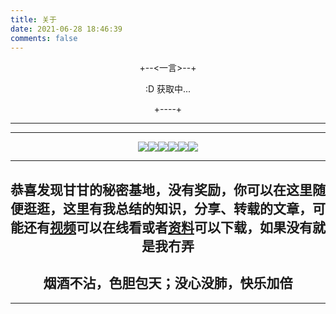 ```yaml
---
title: 关于
date: 2021-06-28 18:46:39
comments: false
---
```

<center>+--<一言>--+<p id="hitokoto">:D 获取中...</p>+----+<center>
<script src="https://v1.hitokoto.cn/?encode=js&select=%23hitokoto" defer></script>

---
---

<div style="display:flex;justify-content:center;align-items:center"><img src="https://img.shields.io/badge/%E5%AD%A6%E6%A0%A1-%E6%88%90%E9%83%BD%E4%B8%AD%E5%8C%BB%E8%8D%AF%E5%A4%A7%E5%AD%A6-red?style=flat" style="display:inline" />
<img src="https://img.shields.io/badge/%E5%B9%B4%E9%BE%84-%E6%89%BF%E6%8B%85%E5%88%91%E4%BA%8B%E8%B4%A3%E4%BB%BB-yellow?style=flat" style="display:inline" />
<img src="https://img.shields.io/static/v1?label=每日学习&message=8h&color&style=flat" style="display:inline" />
<img src="https://img.shields.io/static/v1?label=吉他&message=Yes&color=0fd&style=flat" style="display:inline" />
<img src="https://img.shields.io/static/v1?label=QQ&message=845541909&color=blue&style=flat" style="display:inline" />
<img src="https://img.shields.io/static/v1?label=Wechat&message=MrVanme&color=green&style=flat" style="display:inline" />
</div>

------

## 恭喜发现甘甘的秘密基地，没有奖励，你可以在这里随便逛逛，这里有我总结的知识，分享、转载的文章，可能还有[视频](https://oneindex-serverless-riceneeder.vercel.app/%E5%BD%B1%E8%A7%86/)可以在线看或者[资料](https://oneindex-serverless-riceneeder.vercel.app/)可以下载，如果没有就是我冇弄

## 烟酒不沾，色胆包天；没心没肺，快乐加倍

------
